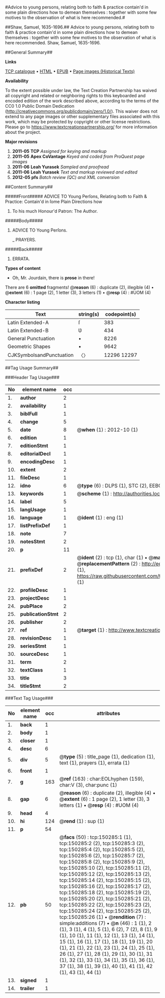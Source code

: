 #Advice to young persons, relating both to faith & practice contain'd in some plain directions how to demean themselves : together with some few motives to the observation of what is here recommended.#

##Shaw, Samuel, 1635-1696.##
Advice to young persons, relating both to faith & practice contain'd in some plain directions how to demean themselves : together with some few motives to the observation of what is here recommended.
Shaw, Samuel, 1635-1696.

##General Summary##

**Links**

[TCP catalogue](http://www.ota.ox.ac.uk/tcp/)  • 
[HTML](http://tei.it.ox.ac.uk/tcp/Texts-HTML/free/A93/A93053.html)  • 
[EPUB](http://tei.it.ox.ac.uk/tcp/Texts-EPUB/free/A93/A93053.epub) • 
[Page images (Historical Texts)](https://historicaltexts.jisc.ac.uk/eebo-36281992e)

**Availability**

To the extent possible under law, the Text Creation Partnership has waived all copyright and related or neighboring rights to this keyboarded and encoded edition of the work described above, according to the terms of the CC0 1.0 Public Domain Dedication (http://creativecommons.org/publicdomain/zero/1.0/). This waiver does not extend to any page images or other supplementary files associated with this work, which may be protected by copyright or other license restrictions. Please go to https://www.textcreationpartnership.org/ for more information about the project.

**Major revisions**

1. __2011-05__ __TCP__ *Assigned for keying and markup*
1. __2011-05__ __Apex CoVantage__ *Keyed and coded from ProQuest page images*
1. __2011-06__ __Leah Yurasek__ *Sampled and proofread*
1. __2011-06__ __Leah Yurasek__ *Text and markup reviewed and edited*
1. __2012-05__ __pfs__ *Batch review (QC) and XML conversion*

##Content Summary##

#####Front#####
 ADVICE TO Young Perſons, Relating both to Faith & Practice: Contain'd in ſome Plain Directions how 
1. To his much Honour'd Patron: The Author.

#####Body#####

1. ADVICE TO Young Perſons.

    _ PRAYERS.

#####Back#####

1. ERRATA.

**Types of content**

  * Oh, Mr. Jourdain, there is **prose** in there!

There are 6 **omitted** fragments! 
 @__reason__ (6) : duplicate (2), illegible (4)  •  @__extent__ (6) : 1 page (2), 1 letter (3), 3 letters (1)  •  @__resp__ (4) : #UOM (4)

**Character listing**


|Text|string(s)|codepoint(s)|
|---|---|---|
|Latin Extended-A|ſ|383|
|Latin Extended-B|Ʋ|434|
|General Punctuation|•|8226|
|Geometric Shapes|▪|9642|
|CJKSymbolsandPunctuation|〈〉|12296 12297|

##Tag Usage Summary##

###Header Tag Usage###

|No|element name|occ|attributes|
|---|---|---|---|
|1.|__author__|2||
|2.|__availability__|1||
|3.|__biblFull__|1||
|4.|__change__|5||
|5.|__date__|8| @__when__ (1) : 2012-10 (1)|
|6.|__edition__|1||
|7.|__editionStmt__|1||
|8.|__editorialDecl__|1||
|9.|__encodingDesc__|1||
|10.|__extent__|2||
|11.|__fileDesc__|1||
|12.|__idno__|6| @__type__ (6) : DLPS (1), STC (2), EEBO-CITATION (1), OCLC (1), VID (1)|
|13.|__keywords__|1| @__scheme__ (1) : http://authorities.loc.gov/ (1)|
|14.|__label__|5||
|15.|__langUsage__|1||
|16.|__language__|1| @__ident__ (1) : eng (1)|
|17.|__listPrefixDef__|1||
|18.|__note__|7||
|19.|__notesStmt__|2||
|20.|__p__|11||
|21.|__prefixDef__|2| @__ident__ (2) : tcp (1), char (1)  •  @__matchPattern__ (2) : ([0-9\-]+):([0-9IVX]+) (1), (.+) (1)  •  @__replacementPattern__ (2) : http://eebo.chadwyck.com/downloadtiff?vid=$1&page=$2 (1), https://raw.githubusercontent.com/textcreationpartnership/Texts/master/tcpchars.xml#$1 (1)|
|22.|__profileDesc__|1||
|23.|__projectDesc__|1||
|24.|__pubPlace__|2||
|25.|__publicationStmt__|2||
|26.|__publisher__|2||
|27.|__ref__|1| @__target__ (1) : http://www.textcreationpartnership.org/docs/. (1)|
|28.|__revisionDesc__|1||
|29.|__seriesStmt__|1||
|30.|__sourceDesc__|1||
|31.|__term__|2||
|32.|__textClass__|1||
|33.|__title__|3||
|34.|__titleStmt__|2||


###Text Tag Usage###

|No|element name|occ|attributes|
|---|---|---|---|
|1.|__back__|1||
|2.|__body__|1||
|3.|__closer__|1||
|4.|__desc__|6||
|5.|__div__|5| @__type__ (5) : title_page (1), dedication (1), text (1), prayers (1), errata (1)|
|6.|__front__|1||
|7.|__g__|163| @__ref__ (163) : char:EOLhyphen (159), char:V (3), char:punc (1)|
|8.|__gap__|6| @__reason__ (6) : duplicate (2), illegible (4)  •  @__extent__ (6) : 1 page (2), 1 letter (3), 3 letters (1)  •  @__resp__ (4) : #UOM (4)|
|9.|__head__|4||
|10.|__hi__|124| @__rend__ (1) : sup (1)|
|11.|__p__|54||
|12.|__pb__|50| @__facs__ (50) : tcp:150285:1 (1), tcp:150285:2 (2), tcp:150285:3 (2), tcp:150285:4 (2), tcp:150285:5 (2), tcp:150285:6 (2), tcp:150285:7 (2), tcp:150285:8 (2), tcp:150285:9 (2), tcp:150285:10 (2), tcp:150285:11 (2), tcp:150285:12 (2), tcp:150285:13 (2), tcp:150285:14 (2), tcp:150285:15 (2), tcp:150285:16 (2), tcp:150285:17 (2), tcp:150285:18 (2), tcp:150285:19 (2), tcp:150285:20 (2), tcp:150285:21 (2), tcp:150285:22 (2), tcp:150285:23 (2), tcp:150285:24 (2), tcp:150285:25 (2), tcp:150285:26 (1)  •  @__rendition__ (7) : simple:additions (7)  •  @__n__ (46) : 1 (1), 2 (1), 3 (1), 4 (1), 5 (1), 6 (2), 7 (2), 8 (1), 9 (1), 10 (1), 11 (1), 12 (1), 13 (1), 14 (1), 15 (1), 16 (1), 17 (1), 18 (1), 19 (1), 20 (1), 21 (1), 22 (1), 23 (1), 24 (1), 25 (1), 26 (1), 27 (1), 28 (1), 29 (1), 30 (1), 31 (1), 32 (1), 33 (1), 34 (1), 35 (1), 36 (1), 37 (1), 38 (1), 39 (1), 40 (1), 41 (1), 42 (1), 43 (1), 44 (1)|
|13.|__signed__|1||
|14.|__trailer__|1||
